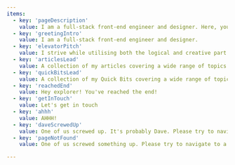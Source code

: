 ```yaml
---
items:
  - key: 'pageDescription'
    value: I am a full-stack front-end engineer and designer. Here, you can find a collection of my articles covering a wide range of topics and get in contact.
  - key: 'greetingIntro'
    value: I am a full-stack front-end engineer and designer.
  - key: 'elevatorPitch'
    value: I strive while utilising both the logical and creative part of the brain. I feel most in my place while continuously operating in these roles as a front-end developer within a team. I stand for quality, innovation and building useful products with a focus on the human using the product. I am a proactive, confident and communicatively strong person always looking ahead in the future.
  - key: 'articlesLead'
    value: A collection of my articles covering a wide range of topics
  - key: 'quickBitsLead'
    value: A collection of my Quick Bits covering a wide range of topics
  - key: 'reachedEnd'
    value: Hey explorer! You've reached the end!
  - key: 'getInTouch'
    value: Let's get in touch
  - key: 'ahhh'
    value: AHHH!
  - key: 'daveScrewedUp'
    value: One of us screwed up. It's probably Dave. Please try to navigate to a different page.
  - key: 'pageNotFound'
    value: One of us screwed something up. Please try to navigate to a different page.

---
```

